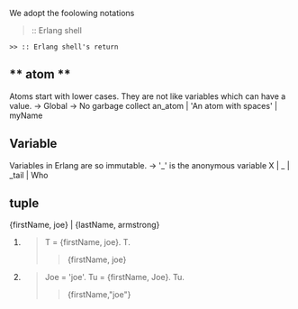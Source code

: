 We adopt the foolowing notations

  > :: Erlang shell
  
    >> :: Erlang shell's return
  

** atom **
----
Atoms start with lower cases. They are not like variables which can have a value.
-> Global
-> No garbage collect
          an_atom | 'An atom with spaces' | myName


Variable
--------
Variables in Erlang are so immutable.
-> '_' is the anonymous variable
        X | _ | _tail | Who


tuple
-----
{firstName, joe} | {lastName, armstrong}
1)  > T = {firstName, joe}.
    > T.
      >> {firstName, joe}

2)  > Joe = 'joe'.
    > Tu = {firstName, Joe}.
    > Tu.
      >> {firstName,"joe"}
      
